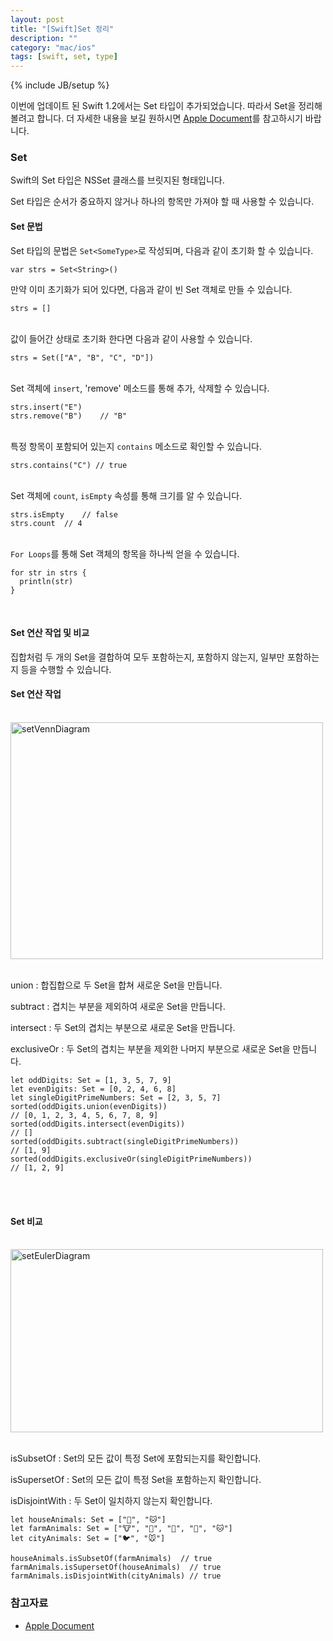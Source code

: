 ```yaml
---
layout: post
title: "[Swift]Set 정리"
description: ""
category: "mac/ios"
tags: [swift, set, type]
---
```

{% include JB/setup %}

이번에 업데이트 된 Swift 1.2에서는 Set 타입이 추가되었습니다. 따라서 Set을 정리해볼려고 합니다. 더 자세한 내용을 보길 원하시면 [Apple Document][Apple Document]를 참고하시기 바랍니다.

### Set

Swift의 Set 타입은 NSSet 클래스를 브릿지된 형태입니다. 

Set 타입은 순서가 중요하지 않거나 하나의 항목만 가져야 할 때 사용할 수 있습니다.

#### Set 문법

Set 타입의 문법은 `Set<SomeType>`로 작성되며, 다음과 같이 초기화 할 수 있습니다.

	var strs = Set<String>()

만약 이미 초기화가 되어 있다면, 다음과 같이 빈 Set 객체로 만들 수 있습니다.

	strs = []

<br/>값이 들어간 상태로 초기화 한다면 다음과 같이 사용할 수 있습니다.

	strs = Set(["A", "B", "C", "D"])

<br/>Set 객체에 `insert`, 'remove' 메소드를 통해 추가, 삭제할 수 있습니다.
	
	strs.insert("E")
	strs.remove("B")	// "B"

<br/>특정 항목이 포함되어 있는지 `contains` 메소드로 확인할 수 있습니다.

	strs.contains("C") // true

<br/>Set 객체에 `count`, `isEmpty` 속성를 통해 크기를 알 수 있습니다.

	strs.isEmpty 	// false
	strs.count 	// 4

<br/>`For Loops`를 통해 Set 객체의 항목을 하나씩 얻을 수 있습니다.

	for str in strs {
	  println(str)
	}

<br/>

#### Set 연산 작업 및 비교

집합처럼 두 개의 Set을 결합하여 모두 포함하는지, 포함하지 않는지, 일부만 포함하는지 등을 수행할 수 있습니다. 

#### Set 연산 작업

<br/><img src="https://farm1.staticflickr.com/763/20588695009_bc5b70e88e.jpg" width="500" height="379" alt="setVennDiagram"><br/><br/>

union : 합집합으로 두 Set을 합쳐 새로운 Set을 만듭니다.

subtract : 겹치는 부분을 제외하여 새로운 Set을 만듭니다.

intersect : 두 Set의 겹치는 부분으로 새로운 Set을 만듭니다.

exclusiveOr : 두 Set의 겹치는 부분을 제외한 나머지 부분으로 새로운 Set을 만듭니다.

	let oddDigits: Set = [1, 3, 5, 7, 9]
	let evenDigits: Set = [0, 2, 4, 6, 8]
	let singleDigitPrimeNumbers: Set = [2, 3, 5, 7]
	sorted(oddDigits.union(evenDigits))
	// [0, 1, 2, 3, 4, 5, 6, 7, 8, 9]
	sorted(oddDigits.intersect(evenDigits))
	// []
	sorted(oddDigits.subtract(singleDigitPrimeNumbers))
	// [1, 9]
	sorted(oddDigits.exclusiveOr(singleDigitPrimeNumbers))
	// [1, 2, 9]

<br/><br/>

#### Set 비교

<br/><img src="https://farm1.staticflickr.com/665/20587459798_95dcf36955.jpg" width="500" height="293" alt="setEulerDiagram"><br/><br/>

isSubsetOf : Set의 모든 값이 특정 Set에 포함되는지를 확인합니다.

isSupersetOf : Set의 모든 값이 특정 Set을 포함하는지 확인합니다.

isDisjointWith : 두 Set이 일치하지 않는지 확인합니다.

	let houseAnimals: Set = ["🐶", "🐱"]
	let farmAnimals: Set = ["🐮", "🐔", "🐑", "🐶", "🐱"]
	let cityAnimals: Set = ["🐦", "🐭"]

	houseAnimals.isSubsetOf(farmAnimals)  // true
	farmAnimals.isSupersetOf(houseAnimals)  // true
	farmAnimals.isDisjointWith(cityAnimals) // true

### 참고자료 

* [Apple Document][Apple Document]

<br/><br/>

[Apple Document]: https://developer.apple.com/library/ios/documentation/Swift/Conceptual/Swift_Programming_Language/CollectionTypes.html#//apple_ref/doc/uid/TP40014097-CH8-ID484